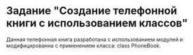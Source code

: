 # Задание "Создание телефонной книги с использованием классов" 

Данная телефонная книга разработана с использованием модулей и модифицированна с применением класса: class PhoneBook.

